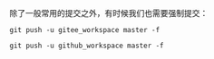 除了一般常用的提交之外，有时候我们也需要强制提交：

```shell
git push -u gitee_workspace master -f
```



```shell
git push -u github_workspace master -f
```

